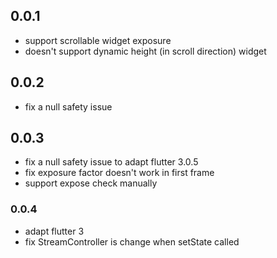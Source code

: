 ## 0.0.1
* support scrollable widget exposure
* doesn't support dynamic height (in scroll direction) widget

## 0.0.2
* fix a null safety issue

## 0.0.3
* fix a null safety issue to adapt flutter 3.0.5
* fix exposure factor doesn't work in first frame
* support expose check manually

### 0.0.4
* adapt flutter 3
* fix StreamController is change when setState called